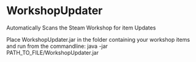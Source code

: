 # WorkshopUpdater
Automatically Scans the Steam Workshop for item Updates

Place WorkshopUpdater.jar in the folder containing your workshop items and run from the commandline:
java -jar PATH_TO_FILE/WorkshopUpdater.jar
